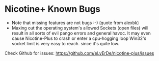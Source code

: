 # Nicotine+ Known Bugs

* Note that missing features are not bugs :-) (quote from alexbk)
* Maxing out the operating system's allowed Sockets (open files) will result in all sorts of evil pango errors and general havoc.
It may even cause Nicotine-Plus to crash or enter a cpu-hogging loop
Win32's socket limit is very easy to reach. since it's quite low.

Check Github for issues: https://github.com/eLvErDe/nicotine-plus/issues
